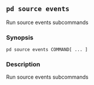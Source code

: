 ## `pd source events`

Run source events subcommands

### Synopsis

    pd source events COMMAND[ ... ]

### Description

Run source events subcommands

